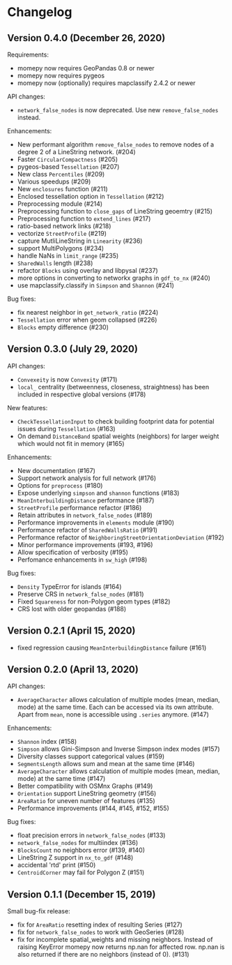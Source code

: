 Changelog
=========

Version 0.4.0 (December 26, 2020)
---------------------------------

Requirements:

- momepy now requires GeoPandas 0.8 or newer
- momepy now requires pygeos
- momepy now (optionally) requires mapclassify 2.4.2 or newer

API changes:

- ``network_false_nodes`` is now deprecated. Use new ``remove_false_nodes`` instead.

Enhancements:

- New performant algorithm ``remove_false_nodes`` to remove nodes of a degree 2 of a LineString network. (#204)
- Faster ``CircularCompactness`` (#205)
- pygeos-based ``Tessellation`` (#207)
- New class ``Percentiles`` (#209)
- Various speedups (#209)
- New ``enclosures`` function (#211)
- Enclosed tessellation option in ``Tessellation`` (#212)
- Preprocessing module (#214)
- Preprocessing function to ``close_gaps`` of LineString geoemtry (#215)
- Preprocessing function to ``extend_lines`` (#217)
- ratio-based network links (#218)
- vectorize ``StreetProfile`` (#219)
- capture MutliLineString in ``Linearity`` (#236)
- support MultiPolygons (#234)
- handle NaNs in ``limit_range`` (#235)
- ``SharedWalls`` length (#238)
- refactor ``Blocks`` using overlay and libpysal (#237)
- more options in converting to networkx graphs in ``gdf_to_nx`` (#240)
- use mapclassify.classify in ``Simpson`` and ``Shannon`` (#241)

Bug fixes:

- fix nearest neighbor in ``get_network_ratio`` (#224)
- ``Tessellation`` error when geom collapsed (#226)
- ``Blocks`` empty difference (#230)


Version 0.3.0 (July 29, 2020)
-----------------------------

API changes:

- ``Convexeity`` is now ``Convexity`` (#171)
- ``local_`` centrality (betweenness, closeness, straightness) has been included in respective global versions (#178)

New features:

- ``CheckTessellationInput`` to check building footprint data for potential issues during ``Tessellation`` (#163)
- On demand ``DistanceBand`` spatial weights (neighbors) for larger weight which would not fit in memory (#165)

Enhancements:

- New documentation (#167)
- Support network analysis for full network (#176)
- Options for ``preprocess`` (#180)
- Expose underlying ``simpson`` and ``shannon`` functions (#183)
- ``MeanInterbuildingDistance`` performance (#187)
- ``StreetProfile`` performance refactor (#186)
- Retain attributes in ``network_false_nodes`` (#189)
- Performance improvements in ``elements`` module (#190)
- Performance refactor of ``SharedWallsRatio`` (#191)
- Performance refactor of ``NeighboringStreetOrientationDeviation`` (#192)
- Minor performance improvements (#193, #196)
- Allow specification of verbosity (#195)
- Perfomance enhancements in ``sw_high`` (#198)

Bug fixes:

- ``Density`` TypeError for islands (#164)
- Preserve CRS in ``network_false_nodes`` (#181)
- Fixed ``Squareness`` for non-Polygon geom types (#182)
- CRS lost with older geopandas (#188)


Version 0.2.1 (April 15, 2020)
------------------------------

- fixed regression causing ``MeanInterbuildingDistance`` failure (#161)


Version 0.2.0 (April 13, 2020)
------------------------------

API changes:

- ``AverageCharacter`` allows calculation of multiple modes (mean, median, mode) at the same time. Each can be accessed via its own attribute. Apart from ``mean``, none is accessible using ``.series`` anymore. (#147)

Enhancements:

- ``Shannon`` index (#158)
- ``Simpson`` allows Gini-Simpson and Inverse Simpson index modes (#157)
- Diversity classes support categorical values (#159)
- ``SegmentsLength`` allows sum and mean at the same time (#146)
- ``AverageCharacter`` allows calculation of multiple modes (mean, median, mode) at the same time (#147)
- Better compatibility with OSMnx Graphs (#149)
- ``Orientation`` support LineString geometry (#156)
- ``AreaRatio`` for uneven number of features (#135)
- Performance improvements (#144, #145, #152, #155)

Bug fixes:

- float precision errors in ``network_false_nodes`` (#133)
- ``network_false_nodes`` for multiindex (#136)
- ``BlocksCount`` no neighbors error (#139, #140)
- LineString Z support in ``nx_to_gdf`` (#148)
- accidental 'rtd' print (#150)
- ``CentroidCorner`` may fail for Polygon Z (#151)


Version 0.1.1 (December 15, 2019)
---------------------------------

Small bug-fix release:

- fix for ``AreaRatio`` resetting index of resulting Series (#127)
- fix for ``network_false_nodes`` to work with GeoSeries (#128)
- fix for incomplete spatial_weights and missing neighbors. Instead of raising KeyError momepy now returns np.nan for affected row. np.nan is also returned if there are no neighbors (instead of 0). (#131)
